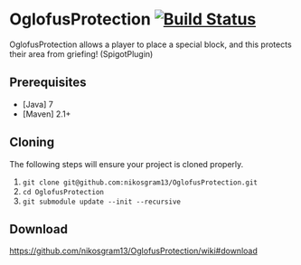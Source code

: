 # OglofusProtection [![Build Status](https://api.travis-ci.org/nikosgram13/OglofusProtection.svg?branch=master)](https://travis-ci.org/nikosgram13/OglofusProtection)

OglofusProtection allows a player to place a special block, and this protects their area from griefing! (SpigotPlugin)

## Prerequisites
* [Java] 7
* [Maven] 2.1+

## Cloning
The following steps will ensure your project is cloned properly.

1. `git clone git@github.com:nikosgram13/OglofusProtection.git`
2. `cd OglofusProtection`  
3. `git submodule update --init --recursive`

## Download
https://github.com/nikosgram13/OglofusProtection/wiki#download
